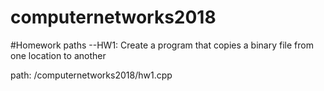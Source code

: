# computernetworks2018

#Homework paths
--HW1: Create a program that copies a binary file from one location to another

path: /computernetworks2018/hw1.cpp
